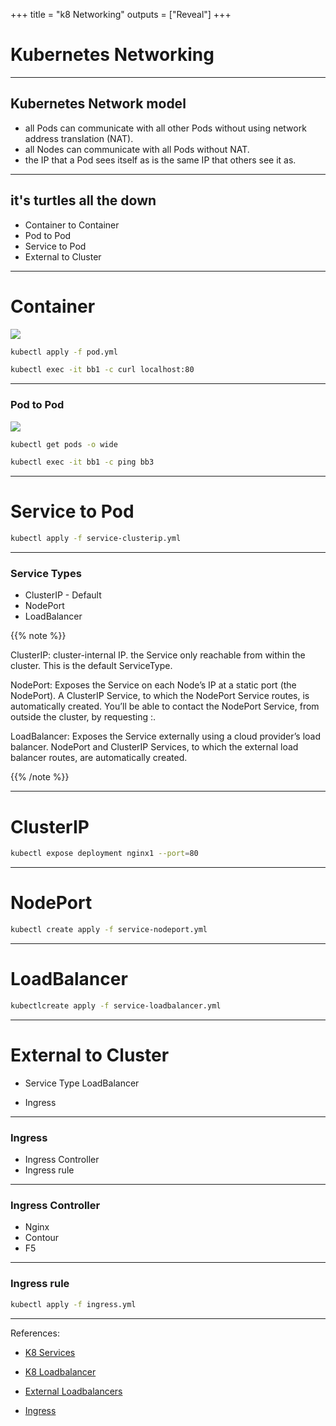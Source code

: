 +++
title = "k8 Networking"
outputs = ["Reveal"]
+++

# Kubernetes Networking

---

## Kubernetes Network model

* all Pods can communicate with all other Pods without using network address translation (NAT).
* all Nodes can communicate with all Pods without NAT.
* the IP that a Pod sees itself as is the same IP that others see it as.

---

## it's turtles all the down 

* Container to Container
* Pod to Pod
* Service to Pod 
* External to Cluster

---

# Container

![](/k8-networking/images/node.png)

```bash
kubectl apply -f pod.yml
```

```bash
kubectl exec -it bb1 -c curl localhost:80
```

---

### Pod to Pod

![](/k8-networking/images/node-2-pod-to-pod.png)


```bash
kubectl get pods -o wide
```

```bash
kubectl exec -it bb1 -c ping bb3
```
---

# Service to Pod

```bash
kubectl apply -f service-clusterip.yml
```

---

### Service Types

* ClusterIP - Default
* NodePort
* LoadBalancer

{{% note %}}

ClusterIP: cluster-internal IP.  the Service only reachable from within the cluster. This is the default ServiceType.

NodePort: Exposes the Service on each Node’s IP at a static port (the NodePort). A ClusterIP Service, to which the NodePort Service routes, is automatically created. You’ll be able to contact the NodePort Service, from outside the cluster, by requesting <NodeIP>:<NodePort>.

LoadBalancer: Exposes the Service externally using a cloud provider’s load balancer. NodePort and ClusterIP Services, to which the external load balancer routes, are automatically created.

{{% /note %}}

---

# ClusterIP

```bash
kubectl expose deployment nginx1 --port=80 
```

---

# NodePort

```bash
kubectl create apply -f service-nodeport.yml
```

---

# LoadBalancer

```bash
kubectlcreate apply -f service-loadbalancer.yml
```

---

# External to Cluster
 

* Service Type LoadBalancer

* Ingress

---

### Ingress

* Ingress Controller
* Ingress rule 

---

### Ingress Controller

* Nginx
* Contour 
* F5 

---

### Ingress rule 

```bash
kubectl apply -f ingress.yml
```

---


References:

* [K8 Services](https://kubernetes.io/docs/concepts/configuration/overview/#services)

* [K8 Loadbalancer](https://kubernetes.io/docs/tasks/access-application-cluster/create-external-load-balancer/)

* [External Loadbalancers](https://kubernetes.io/docs/tasks/access-application-cluster/create-external-load-balancer/#external-load-balancer-providers)

* [Ingress](https://kubernetes.io/docs/concepts/services-networking/ingress/)


